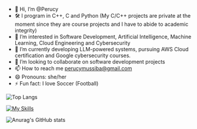 - 👋 Hi, I’m @Perucy
- 🛠️ I program in C++, C and Python (My C/C++ projects are private at the moment since they are course projects and I have to abide to academic integrity)
- 👀 I’m interested in Software Development, Artificial Intelligence, Machine Learning, Cloud Engineering and Cybersecurity
- 🌱 I’m currently developing LLM-powered systems, pursuing AWS Cloud certification and Google cybersecurity courses.
- 💞️ I’m looking to collaborate on software development projects
- 📫 How to reach me perucymussiba@gmail.com
- 😄 Pronouns: she/her
- ⚡ Fun fact: I love Soccer (Football)

<!---
Perucy/Perucy is a ✨ special ✨ repository because its `README.md` (this file) appears on your GitHub profile.
You can click the Preview link to take a look at your changes.
--->
![Top Langs](https://github-readme-stats.vercel.app/api/top-langs/?username=Perucy&langs_count=8)

[![My Skills](https://skillicons.dev/icons?i=c,cpp,py,aws)](https://skillicons.dev)

![Anurag's GitHub stats](https://github-readme-stats.vercel.app/api?username=Perucy&show_icons=true)


